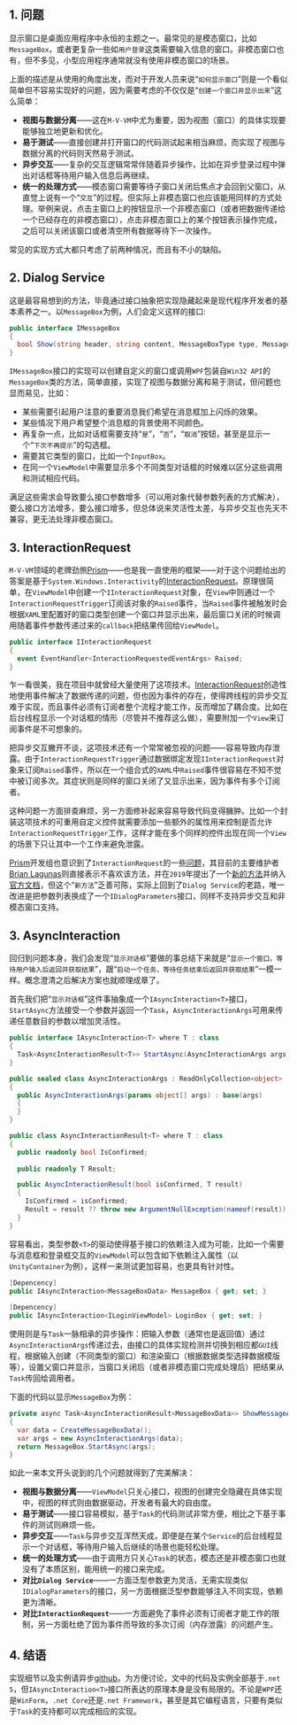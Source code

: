 ## 1. 问题

显示窗口是桌面应用程序中永恒的主题之一。最常见的是模态窗口，比如`MessageBox`，或者更复杂一些如`用户登录`这类需要输入信息的窗口。非模态窗口也有，但不多见，小型应用程序通常就没有使用非模态窗口的场景。

上面的描述是从使用的角度出发，而对于开发人员来说“`如何显示窗口`”则是一个看似简单但不容易实现好的问题，因为需要考虑的不仅仅是“`创建一个窗口并显示出来`”这么简单：

+ **视图与数据分离**——这在`M-V-VM`中尤为重要，因为视图（窗口）的具体实现要能够独立地更新和优化。
+ **易于测试**——直接创建并打开窗口的代码测试起来相当麻烦，而实现了视图与数据分离的代码则天然易于测试。
+ **异步交互**——复杂的交互逻辑常常伴随着异步操作，比如在异步登录过程中弹出对话框等待用户输入信息后再继续。
+ **统一的处理方式**——模态窗口需要等待子窗口关闭后焦点才会回到父窗口，从直觉上说有一个“`交互`”的过程。但实际上非模态窗口也应该能用同样的方式处理。举例来说，点击主窗口上的按钮显示一个非模态窗口（或者把数据传递给一个已经存在的非模态窗口），点击非模态窗口上的某个按钮表示操作完成，之后可以关闭该窗口或者清空所有数据等待下一次操作。


常见的实现方式大都只考虑了前两种情况，而且有不小的缺陷。

 
## 2. Dialog Service

这是最容易想到的方法，毕竟通过接口抽象把实现隐藏起来是现代程序开发者的基本素养之一。以`MessageBox`为例，人们会定义这样的接口:

```c#
public interface IMessageBox
{
  bool Show(string header, string content, MessageBoxType type, MessageBoxIcon icon);
}
```

`IMessageBox`接口的实现可以创建自定义的窗口或调用`WPF`包装自`Win32 API`的`MessageBox`类的方法，简单直接，实现了视图与数据分离和易于测试，但问题也显而易见，比如：

+ 某些需要引起用户注意的重要消息我们希望在消息框加上闪烁的效果。
+ 某些情况下用户希望整个消息框的背景使用不同颜色。
+ 再复杂一点，比如对话框需要支持“`是`”，“`否`”，“`取消`”按钮，甚至是显示一个“`下次不再提示`”的勾选框。
+ 需要其它类型的窗口，比如一个`InputBox`。
+ 在同一个`ViewModel`中需要显示多个不同类型对话框的时候难以区分这些调用和测试相应代码。

满足这些需求会导致要么接口参数增多（可以用对象代替参数列表的方式解决），要么接口方法增多，要么接口增多，但总体说来灵活性太差，与异步交互也先天不兼容，更无法处理非模态窗口。


## 3. InteractionRequest

`M-V-VM`领域的老牌劲旅[Prism](https://prismlibrary.com)——也是我一直使用的框架——对于这个问题给出的答案是基于`System.Windows.Interactivity`的[InteractionRequest](https://prismlibrary.com/docs/wpf/legacy/Advanced-MVVM.html)。原理很简单，在`ViewModel`中创建一个`IInteractionRequest`对象，在`View`中则通过一个`InteractionRequestTrigger`订阅该对象的`Raised`事件，当`Raised`事件被触发时会根据`XAML`里配置好的窗口类型创建一个窗口并显示出来，最后窗口关闭的时候调用随着事件参数传递过来的`callback`把结果传回给`ViewModel`。


```c#
public interface IInteractionRequest
{
  event EventHandler<InteractionRequestedEventArgs> Raised;
}
```

乍一看很美，我在项目中就曾经大量使用了这项技术。[InteractionRequest](https://prismlibrary.com/docs/wpf/legacy/Advanced-MVVM.html)创造性地使用事件解决了数据传递的问题，但也因为事件的存在，使得跨线程的异步交互难于实现，而且事件必须有订阅者整个流程才能工作，反而增加了耦合度。比如在后台线程显示一个对话框的情形（尽管并不推荐这么做），需要附加一个`View`来订阅事件是不可想象的。

把异步交互撇开不谈，这项技术还有一个常常被忽视的问题——容易导致内存泄露。由于`InteractionRequestTrigger`通过数据绑定发现`IInteractionRequest`对象来订阅`Raised`事件，所以在一个组合式的`XAML`中`Raised`事件很容易在不知不觉中被订阅多次。其症状则是同样的窗口关闭了又显示出来，因为事件有多个订阅者。

这种问题一方面排查麻烦，另一方面修补起来容易导致代码变得臃肿。比如一个封装这项技术的可重用自定义控件就需要添加一些额外的属性用来控制是否允许`InteractionRequestTrigger`工作，这样才能在多个同样的控件出现在同一个`View`的场景下只让其中一个工作来避免泄露。

[Prism](https://prismlibrary.com)开发组也意识到了`InteractionRequest`的一些[问题](https://github.com/PrismLibrary/Prism/issues/864)，其目前的主要维护者[Brian Lagunas](https://github.com/brianlagunas)则直接表示不喜欢该方法，并在`2019`年提出了一个[新的方法](https://github.com/PrismLibrary/Prism/issues/1666)并纳入[官方文档](https://prismlibrary.com/docs/wpf/dialog-service.html)，但这个“`新方法`”乏善可陈，实际上回到了`Dialog Service`的老路，唯一改进是把参数列表换成了一个`IDialogParameters`接口，同样不支持异步交互和非模态窗口支持。


## 3. AsyncInteraction

回归到问题本身，我们会发现“`显示对话框`”要做的事总结下来就是“`显示一个窗口，等待用户输入后返回并获取结果`”，跟“`启动一个任务，等待任务结束后返回并获取结果`”一模一样。概念澄清之后解决方案也就顺理成章了。

首先我们把“`显示对话框`”这件事抽象成一个`IAsyncInteraction<T>`接口，`StartAsync`方法接受一个参数并返回一个`Task`，`AsyncInteractionArgs`可用来传递任意数目的参数以增加灵活性。

```c#
public interface IAsyncInteraction<T> where T : class
{
  Task<AsyncInteractionResult<T>> StartAsync(AsyncInteractionArgs args);
}

public sealed class AsyncInteractionArgs : ReadOnlyCollection<object>
{
  public AsyncInteractionArgs(params object[] args) : base(args)
  {
  }
}

public class AsyncInteractionResult<T> where T : class
{
  public readonly bool IsConfirmed;
  
  public readonly T Result;

  public AsyncInteractionResult(bool isConfirmed, T result)
  {
    IsConfirmed = isConfirmed;
    Result = result ?? throw new ArgumentNullException(nameof(result));
  }
}
```

容易看出，类型参数`<T>`的驱动使得基于接口的依赖注入成为可能，比如一个需要与消息框和登录框交互的`ViewModel`可以包含如下依赖注入属性（以`UnityContainer`为例），这样一来测试更加容易，也更具有针对性。

```c#
[Depencency]
public IAsyncInteraction<MessageBoxData> MessageBox { get; set; }
    
[Depencency]
public IAsyncInteraction<ILoginViewModel> LoginBox { get; set; }
```

使用则是与`Task`一脉相承的异步操作：把输入参数（通常也是返回值）通过`AsyncInteractionArgs`传递过去，由接口的具体实现检测并切换到相应都`GUI`线程，根据输入创建（不同类型的窗口）和渲染窗口（根据数据类型选择数据模版等），设置父窗口并显示，当窗口关闭后（或者非模态窗口完成处理后）把结果从`Task`传回给调用者。

下面的代码以显示`MessageBox`为例：

```c#
private async Task<AsyncInteractionResult<MessageBoxData>> ShowMessageAsync()
{
  var data = CreateMessageBoxData();
  var args = new AsyncInteractionArgs(data);
  return MessageBox.StartAsync(args);
}
```

如此一来本文开头说到的几个问题就得到了完美解决：

+ **视图与数据分离**——`ViewModel`只关心接口，视图的创建完全隐藏在具体实现中，视图的样式则由数据驱动，开发者有最大的自由度。
+ **易于测试**——接口容易模拟，基于`Task`的代码测试非常方便，相比之下基于事件的测试则麻烦一些。
+ **异步交互**——`Task`与异步交互浑然天成，即便是在某个`Service`的后台线程显示一个对话框，等待用户输入后继续的场景也能轻松处理。
+ **统一的处理方式**——由于调用方只关心`Task`的状态，模态还是非模态窗口也就没有了本质区别，能用统一的接口来完成。
+ **对比`Dialog Service`**——一方面泛型参数更为灵活，无需实现类似`IDialogParameters`的接口，另一方面根据泛型参数能够注入不同实现，依赖更为清晰。
+ **对比`InteractionRequest`**——一方面避免了事件必须有订阅者才能工作的限制，另一方面杜绝了因为事件而导致的多次订阅（内存泄露）的问题产生。


## 4. 结语

实现细节以及实例请异步[github](https://github.com/eagleboost/AsyncInteraction)。为方便讨论，文中的代码及实例全部基于`.net 5`，但`IAsyncInteraction<T>`接口所表达的原理本身是没有局限的。不论是`WPF`还是`WinForm`，`.net Core`还是`.net Framework`，甚至是其它编程语言，只要有类似于`Task`的支持都可以完成相应的实现。